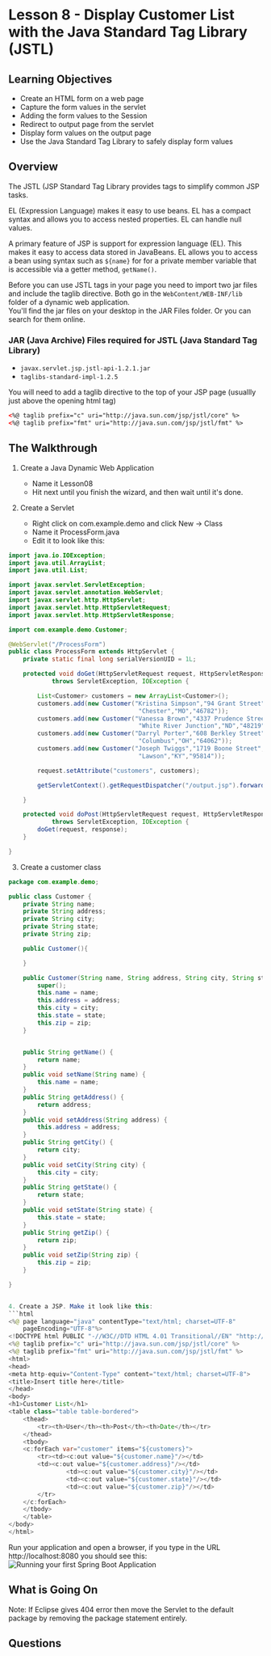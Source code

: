 <!-- enter lesson number and title below separated by hyphen-->
# Lesson 8 - Display Customer List with the Java Standard Tag Library (JSTL)

## Learning Objectives
* Create an HTML form on a web page
* Capture the form values in the servlet
* Adding the form values to the Session
* Redirect to output page from the servlet
* Display form values on the output page
* Use the Java Standard Tag Library to safely display form values

## Overview
The JSTL (JSP Standard Tag Library provides tags to simplify common JSP tasks.

EL (Expression Language) makes it easy to use beans. EL has a compact syntax and allows you to access nested properties. EL can handle null values.

A primary feature of JSP is support for expression language (EL). This makes it easy to access data stored in JavaBeans.
EL allows you to access a bean using syntax such as ```${name}``` for for a private member variable that is accessible via a getter method, ```getName()```.

Before you can use JSTL tags in your page you need to import two jar files and include the taglib directive.
Both go in the ```WebContent/WEB-INF/lib``` folder of a dynamic web application.  
You'll find the jar files on your desktop in the JAR Files folder. Or you can search for them online.

### JAR (Java Archive) Files required for JSTL (Java Standard Tag Library)
* ```javax.servlet.jsp.jstl-api-1.2.1.jar```
* ```taglibs-standard-impl-1.2.5```

You will need to add a taglib directive to the top of your JSP page (usuallly just above the opening html tag)

```html
<%@ taglib prefix="c" uri="http://java.sun.com/jsp/jstl/core" %>
<%@ taglib prefix="fmt" uri="http://java.sun.com/jsp/jstl/fmt" %>
```

## The Walkthrough

1. Create a Java Dynamic Web Application
	* Name it Lesson08
	* Hit next until you finish the wizard, and then wait until it's done.    

2. Create a Servlet
	* Right click on com.example.demo and click New -> Class
	* Name it ProcessForm.java
	* Edit it to look like this:

```java
import java.io.IOException;
import java.util.ArrayList;
import java.util.List;

import javax.servlet.ServletException;
import javax.servlet.annotation.WebServlet;
import javax.servlet.http.HttpServlet;
import javax.servlet.http.HttpServletRequest;
import javax.servlet.http.HttpServletResponse;

import com.example.demo.Customer;

@WebServlet("/ProcessForm")
public class ProcessForm extends HttpServlet {
	private static final long serialVersionUID = 1L;

	protected void doGet(HttpServletRequest request, HttpServletResponse response)
			throws ServletException, IOException {

		List<Customer> customers = new ArrayList<Customer>();
		customers.add(new Customer("Kristina Simpson","94 Grant Street",
									"Chester","MO","46782"));
		customers.add(new Customer("Vanessa	Brown","4337 Prudence Street",
									"White River Junction","ND","48219"));
		customers.add(new Customer("Darryl Porter","608 Berkley Street",
									"Columbus","OH","64062"));
		customers.add(new Customer("Joseph Twiggs","1719 Boone Street",
									"Lawson","KY","95814"));

		request.setAttribute("customers", customers);

		getServletContext().getRequestDispatcher("/output.jsp").forward(request, response);

	}

	protected void doPost(HttpServletRequest request, HttpServletResponse response)
			throws ServletException, IOException {
		doGet(request, response);
	}

}

```

3. Create a customer class

```java
package com.example.demo;

public class Customer {
	private String name;
	private String address;
	private String city;
	private String state;
	private String zip;

	public Customer(){

	}

	public Customer(String name, String address, String city, String state, String zip) {
		super();
		this.name = name;
		this.address = address;
		this.city = city;
		this.state = state;
		this.zip = zip;
	}


	public String getName() {
		return name;
	}
	public void setName(String name) {
		this.name = name;
	}
	public String getAddress() {
		return address;
	}
	public void setAddress(String address) {
		this.address = address;
	}
	public String getCity() {
		return city;
	}
	public void setCity(String city) {
		this.city = city;
	}
	public String getState() {
		return state;
	}
	public void setState(String state) {
		this.state = state;
	}
	public String getZip() {
		return zip;
	}
	public void setZip(String zip) {
		this.zip = zip;
	}

}


4. Create a JSP. Make it look like this:
```html
<%@ page language="java" contentType="text/html; charset=UTF-8"
    pageEncoding="UTF-8"%>
<!DOCTYPE html PUBLIC "-//W3C//DTD HTML 4.01 Transitional//EN" "http://www.w3.org/TR/html4/loose.dtd">
<%@ taglib prefix="c" uri="http://java.sun.com/jsp/jstl/core" %>
<%@ taglib prefix="fmt" uri="http://java.sun.com/jsp/jstl/fmt" %>
<html>
<head>
<meta http-equiv="Content-Type" content="text/html; charset=UTF-8">
<title>Insert title here</title>
</head>
<body>
<h1>Customer List</h1>
<table class="table table-bordered">
    <thead>
        <tr><th>User</th><th>Post</th><th>Date</th></tr>
    </thead>
    <tbody>
    <c:forEach var="customer" items="${customers}">
        <tr><td><c:out value="${customer.name}"/></td>
        <td><c:out value="${customer.address}"/></td>
				<td><c:out value="${customer.city}"/></td>
				<td><c:out value="${customer.state}"/></td>
				<td><c:out value="${customer.zip}"/></td>
        </tr>
    </c:forEach>
    </tbody>
    </table>
</body>
</html>
```


Run your application and open a browser, if you type in the URL http://localhost:8080 you should see this:
![Running your first Spring Boot Application](img/Lesson01.png "Running your first Spring Boot Application")

## What is Going On
Note: If Eclipse gives 404 error then move the Servlet to the default package by removing the package statement entirely.


## Questions
